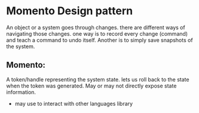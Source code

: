 # Momento Design pattern 
An object or a system goes through changes. there are different ways of navigating 
those changes.
one way is to record every change (command) and teach a command to undo itself.
Another is to simply save snapshots of the system.
## Momento: 
A token/handle representing the system state. lets us roll back
to the state when the token was generated. May or may not directly expose state
information.
* may use to interact with other languages library 
